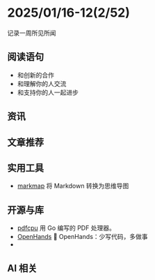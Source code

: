 # 2025/01/16-12(2/52)

记录一周所见所闻

## 阅读语句

- 和创新的合作
- 和理解你的人交流
- 和支持你的人一起进步


## 资讯


## 文章推荐


## 实用工具

- [markmap](https://github.com/markmap/markmap) 将 Markdown 转换为思维导图

## 开源与库

- [pdfcpu](https://github.com/pdfcpu/pdfcpu) 用 Go 编写的 PDF 处理器。
- [OpenHands](https://github.com/All-Hands-AI/OpenHands) 🙌 OpenHands：少写代码，多做事
- [](https://github.com/suyuan32/simple-admin-core)

## AI 相关

